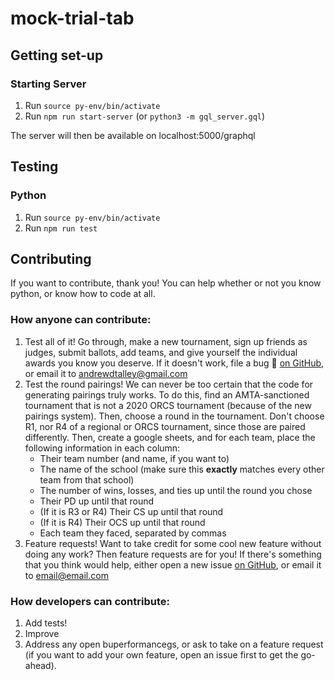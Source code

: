 # mock-trial-tab

## Getting set-up
### Starting Server
1. Run `source py-env/bin/activate`
2. Run `npm run start-server` (or `python3 -m gql_server.gql`)

The server will then be available on localhost:5000/graphql

## Testing
### Python
1. Run `source py-env/bin/activate`
2. Run `npm run test`

## Contributing
If you want to contribute, thank you! You can help whether or not you know python, or know how to code at all.

### How anyone can contribute:
1. Test all of it! Go through, make a new tournament, sign up friends as judges, submit ballots, add teams, and give yourself the individual awards you know you deserve. If it doesn't work, file a bug 🐞 [on GitHub](https://example.com), or email it to andrewdtalley@gmail.com
2. Test the round pairings! We can never be too certain that the code for generating pairings truly works. To do this, find an AMTA-sanctioned tournament that is not a 2020 ORCS tournament (because of the new pairings system). Then, choose a round in the tournament. Don't choose R1, nor R4 of a regional or ORCS tournament, since those are paired differently. Then, create a google sheets, and for each team, place the following information in each column:
   - Their team number (and name, if you want to)
   - The name of the school (make sure this **exactly** matches every other team from that school)
   - The number of wins, losses, and ties up until the round you chose
   - Their PD up until that round
   - (If it is R3 or R4) Their CS up until that round
   - (If it is R4) Their OCS up until that round
   - Each team they faced, separated by commas
3. Feature requests! Want to take credit for some cool new feature without doing any work? Then feature requests are for you! If there's something that you think would help, either open a new issue [on GitHub](https://example.com), or email it to email@email.com

### How developers can contribute:
1. Add tests!
2. Improve 
3. Address any open buperformancegs, or ask to take on a feature request (if you want to add your own feature, open an issue first to get the go-ahead).